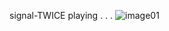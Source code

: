 signal-TWICE playing . . .
![image01](https://github.com/raaincandyzu/raaincandyzu/assets/158646684/be2d6ca8-50a1-4002-adde-3b3b354c6a04)
